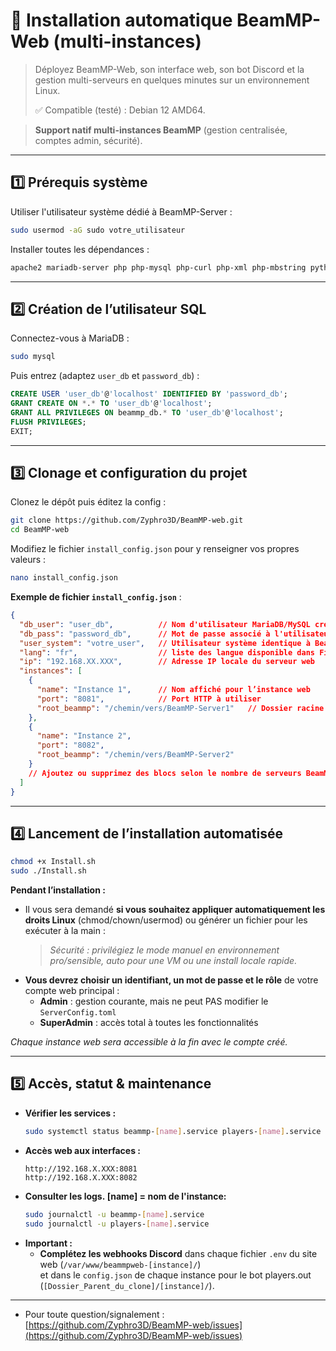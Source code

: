 
# 🚀 Installation automatique BeamMP-Web (multi-instances)

> Déployez BeamMP-Web, son interface web, son bot Discord et la gestion multi-serveurs en quelques minutes sur un environnement Linux.
> 
> ✅ Compatible (testé) : Debian 12 AMD64.

> **Support natif multi-instances BeamMP** (gestion centralisée, comptes admin, sécurité).

---

## 1️⃣ Prérequis système

Utiliser l'utilisateur système dédié à BeamMP-Server :

```bash
sudo usermod -aG sudo votre_utilisateur
```

Installer toutes les dépendances :

```bash
apache2 mariadb-server php php-mysql php-curl php-xml php-mbstring python3 python3-venv python3-pip unzip curl git composer jq php-gd libwebp-dev
```

---

## 2️⃣ Création de l’utilisateur SQL

Connectez-vous à MariaDB :

```bash
sudo mysql
```

Puis entrez (adaptez `user_db` et `password_db`) :

```sql
CREATE USER 'user_db'@'localhost' IDENTIFIED BY 'password_db';
GRANT CREATE ON *.* TO 'user_db'@'localhost';
GRANT ALL PRIVILEGES ON beammp_db.* TO 'user_db'@'localhost';
FLUSH PRIVILEGES;
EXIT;
```

---

## 3️⃣ Clonage et configuration du projet

Clonez le dépôt puis éditez la config :

```bash
git clone https://github.com/Zyphro3D/BeamMP-web.git
cd BeamMP-web
```

Modifiez le fichier `install_config.json` pour y renseigner vos propres valeurs :
```bash
nano install_config.json
```

**Exemple de fichier `install_config.json`** :

```json
{
  "db_user": "user_db",          // Nom d'utilisateur MariaDB/MySQL créé plus haut
  "db_pass": "password_db",      // Mot de passe associé à l'utilisateur
  "user_system": "votre_user",   // Utilisateur système identique à BeamMP-Server
  "lang": "fr",                  // liste des langue disponible dans File_Install/lang/
  "ip": "192.168.XX.XXX",        // Adresse IP locale du serveur web
  "instances": [
    {
      "name": "Instance 1",      // Nom affiché pour l’instance web
      "port": "8081",            // Port HTTP à utiliser
      "root_beammp": "/chemin/vers/BeamMP-Server1"   // Dossier racine du serveur BeamMP (complet)
    },
    {
      "name": "Instance 2",
      "port": "8082",
      "root_beammp": "/chemin/vers/BeamMP-Server2"
    }
    // Ajoutez ou supprimez des blocs selon le nombre de serveurs BeamMP à gérer
  ]
}
```

---

## 4️⃣ Lancement de l’installation automatisée

```bash
chmod +x Install.sh
sudo ./Install.sh
```

**Pendant l’installation :**
- Il vous sera demandé **si vous souhaitez appliquer automatiquement les droits Linux** (chmod/chown/usermod) ou générer un fichier pour les exécuter à la main :  
  > *Sécurité : privilégiez le mode manuel en environnement pro/sensible, auto pour une VM ou une install locale rapide.*
- **Vous devrez choisir un identifiant, un mot de passe et le rôle** de votre compte web principal :
  - **Admin** : gestion courante, mais ne peut PAS modifier le `ServerConfig.toml`
  - **SuperAdmin** : accès total à toutes les fonctionnalités

*Chaque instance web sera accessible à la fin avec le compte créé.*

---

## 5️⃣ Accès, statut & maintenance

- **Vérifier les services :**
  ```bash
  sudo systemctl status beammp-[name].service players-[name].service
  ```
- **Accès web aux interfaces :**
  ```
  http://192.168.X.XXX:8081
  http://192.168.X.XXX:8082
  ```
- **Consulter les logs. [name] = nom de l'instance:**
  ```bash
  sudo journalctl -u beammp-[name].service
  sudo journalctl -u players-[name].service
  ```
- **Important :**
  - **Complétez les webhooks Discord** dans chaque fichier `.env` du site web (`/var/www/beammpweb-[instance]/`)  
    et dans le `config.json` de chaque instance pour le bot players.out (`[Dossier_Parent_du_clone]/[instance]/`).

---

- Pour toute question/signalement :  
  [https://github.com/Zyphro3D/BeamMP-web/issues](https://github.com/Zyphro3D/BeamMP-web/issues)


